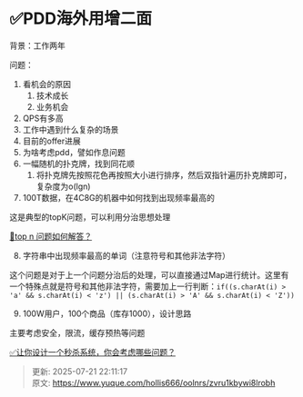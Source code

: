 # ✅PDD海外用增二面

背景：工作两年



问题：

1. 看机会的原因
    1. 技术成长
    2. 业务机会
2. QPS有多高
3. 工作中遇到什么复杂的场景
4. 目前的offer进展
5. 为啥考虑pdd，譬如作息问题
6. 一幅随机的扑克牌，找到同花顺
    1. 将扑克牌先按照花色再按照大小进行排序，然后双指针遍历扑克牌即可，复杂度为o(lgn)
7. 100T数据，在4C8G的机器中如何找到出现频率最高的

这是典型的topK问题，可以利用分治思想处理

[📝top n 问题如何解答？](https://www.yuque.com/hollis666/oolnrs/ii2bae)

8. 字符串中出现频率最高的单词（注意符号和其他非法字符）

这个问题是对于上一个问题分治后的处理，可以直接通过Map进行统计。这里有一个特殊点就是符号和其他非法字符，需要加上一行判断：`if((s.charAt(i) > 'a' && s.charAt(i) < 'z') || (s.charAt(i) > 'A' && s.charAt(i) < 'Z'))`

9. 100W用户，100个商品（库存1000），设计思路

主要考虑安全，限流，缓存预热等问题

[✅让你设计一个秒杀系统，你会考虑哪些问题？](https://www.yuque.com/hollis666/oolnrs/lghq5y)



> 更新: 2025-07-21 22:11:17  
> 原文: <https://www.yuque.com/hollis666/oolnrs/zvru1kbywi8lrobh>